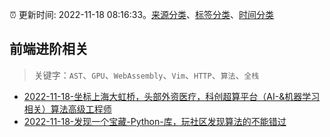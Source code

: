 :alarm_clock: 更新时间: 2022-11-18 08:16:33。[来源分类](../README.md)、[标签分类](../TAGS.md)、[时间分类](../TIMELINE.md)

## 前端进阶相关


> 关键字：`AST`、`GPU`、`WebAssembly`、`Vim`、`HTTP`、`算法`、`全栈`



- [2022-11-18-坐标上海大虹桥，头部外资医疗，科创超算平台（AI-&机器学习相关）算法高级工程师](https://www.v2ex.com/t/896232) 
- [2022-11-18-发现一个宝藏-Python-库，玩社区发现算法的不能错过](https://toutiao.io/k/2ur1taw) 